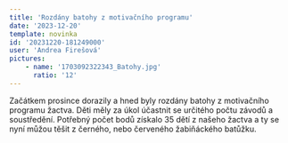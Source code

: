 ```yaml
---
title: 'Rozdány batohy z motivačního programu'
date: '2023-12-20'
template: novinka
id: '20231220-181249000'
user: 'Andrea Firešová'
pictures:
    - name: '1703092322343_Batohy.jpg'
      ratio: '12'
---
```

Začátkem prosince dorazily a hned byly rozdány batohy z motivačního programu žactva. Děti měly za úkol účastnit se určitého počtu závodů a soustředění. Potřebný počet bodů získalo 35 dětí z našeho žactva a ty se nyní můžou těšit z černého, nebo červeného žabiňáckého batůžku.
